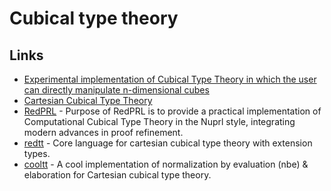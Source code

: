 # Cubical type theory

## Links

* [Experimental implementation of Cubical Type Theory in which the user can directly manipulate n-dimensional cubes](https://github.com/mortberg/cubicaltt)
* [Cartesian Cubical Type Theory](https://github.com/dlicata335/cart-cube)
* [RedPRL](https://github.com/RedPRL/sml-redprl) - Purpose of RedPRL is to provide a practical implementation of Computational Cubical Type Theory in the Nuprl style, integrating modern advances in proof refinement.
* [redtt](https://github.com/RedPRL/redtt) - Core language for cartesian cubical type theory with extension types.
* [cooltt](https://github.com/RedPRL/cooltt) - A cool implementation of normalization by evaluation \(nbe\) & elaboration for Cartesian cubical type theory.

